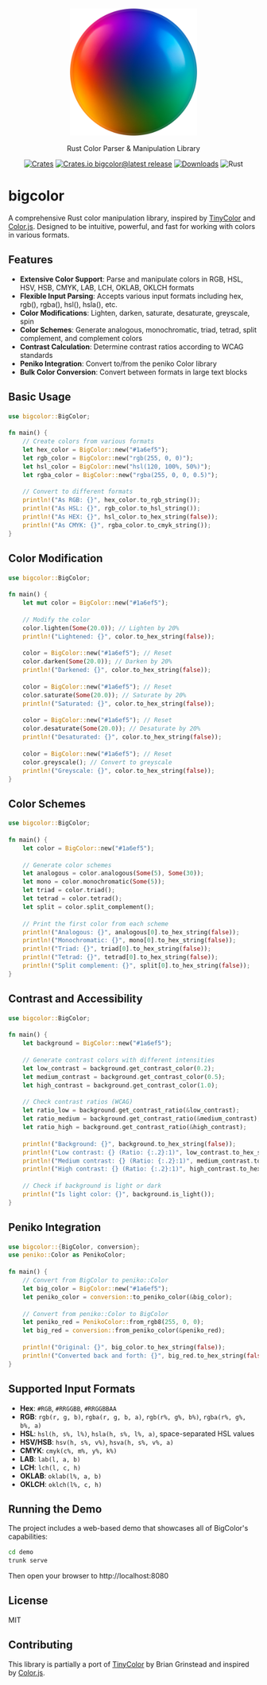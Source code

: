 <p align="center">
  <br/>
  <a target="_blank"><img width="256px" src="https://github.com/ducflair/bigcolor/blob/main/public/logo.png?raw=true" /></a>
  <p align="center">Rust Color Parser & Manipulation Library</p>
  <p align="center" style="align: center;">
    <a href="https://crates.io/crates/bigcolor/"><img src="https://shields.io/badge/Crates-FFC933?logo=Rust&logoColor=646464&style=round-square" alt="Crates" /></a>
    <a href="https://github.com/ducflair/bigcolor/releases"><img src="https://img.shields.io/crates/v/bigcolor?style=round-square&label=latest%20stable" alt="Crates.io bigcolor@latest release" /></a>
    <a href="https://crates.io/crates/bigcolor"><img src="https://img.shields.io/crates/d/bigcolor?style=round-square&color=salmon" alt="Downloads" /></a>
    <img src="https://shields.io/badge/Rust-CE412B?logo=Rust&logoColor=fff&style=round-square" alt="Rust" />
  </p>
</p>

# bigcolor

A comprehensive Rust color manipulation library, inspired by [TinyColor](https://github.com/bgrins/TinyColor) and [Color.js](https://github.com/color-js/color.js). Designed to be intuitive, powerful, and fast for working with colors in various formats.

## Features

- **Extensive Color Support**: Parse and manipulate colors in RGB, HSL, HSV, HSB, CMYK, LAB, LCH, OKLAB, OKLCH formats
- **Flexible Input Parsing**: Accepts various input formats including hex, rgb(), rgba(), hsl(), hsla(), etc.
- **Color Modifications**: Lighten, darken, saturate, desaturate, greyscale, spin
- **Color Schemes**: Generate analogous, monochromatic, triad, tetrad, split complement, and complement colors
- **Contrast Calculation**: Determine contrast ratios according to WCAG standards
- **Peniko Integration**: Convert to/from the peniko Color library
- **Bulk Color Conversion**: Convert between formats in large text blocks


## Basic Usage

```rust
use bigcolor::BigColor;

fn main() {
    // Create colors from various formats
    let hex_color = BigColor::new("#1a6ef5");
    let rgb_color = BigColor::new("rgb(255, 0, 0)");
    let hsl_color = BigColor::new("hsl(120, 100%, 50%)");
    let rgba_color = BigColor::new("rgba(255, 0, 0, 0.5)");
    
    // Convert to different formats
    println!("As RGB: {}", hex_color.to_rgb_string());
    println!("As HSL: {}", rgb_color.to_hsl_string());
    println!("As HEX: {}", hsl_color.to_hex_string(false));
    println!("As CMYK: {}", rgba_color.to_cmyk_string());
}
```

## Color Modification

```rust
use bigcolor::BigColor;

fn main() {
    let mut color = BigColor::new("#1a6ef5");
    
    // Modify the color
    color.lighten(Some(20.0)); // Lighten by 20%
    println!("Lightened: {}", color.to_hex_string(false));
    
    color = BigColor::new("#1a6ef5"); // Reset
    color.darken(Some(20.0)); // Darken by 20%
    println!("Darkened: {}", color.to_hex_string(false));
    
    color = BigColor::new("#1a6ef5"); // Reset
    color.saturate(Some(20.0)); // Saturate by 20%
    println!("Saturated: {}", color.to_hex_string(false));
    
    color = BigColor::new("#1a6ef5"); // Reset
    color.desaturate(Some(20.0)); // Desaturate by 20%
    println!("Desaturated: {}", color.to_hex_string(false));
    
    color = BigColor::new("#1a6ef5"); // Reset
    color.greyscale(); // Convert to greyscale
    println!("Greyscale: {}", color.to_hex_string(false));
}
```

## Color Schemes

```rust
use bigcolor::BigColor;

fn main() {
    let color = BigColor::new("#1a6ef5");
    
    // Generate color schemes
    let analogous = color.analogous(Some(5), Some(30));
    let mono = color.monochromatic(Some(5));
    let triad = color.triad();
    let tetrad = color.tetrad();
    let split = color.split_complement();
    
    // Print the first color from each scheme
    println!("Analogous: {}", analogous[0].to_hex_string(false));
    println!("Monochromatic: {}", mono[0].to_hex_string(false));
    println!("Triad: {}", triad[0].to_hex_string(false));
    println!("Tetrad: {}", tetrad[0].to_hex_string(false));
    println!("Split complement: {}", split[0].to_hex_string(false));
}
```

## Contrast and Accessibility

```rust
use bigcolor::BigColor;

fn main() {
    let background = BigColor::new("#1a6ef5");
    
    // Generate contrast colors with different intensities
    let low_contrast = background.get_contrast_color(0.2);
    let medium_contrast = background.get_contrast_color(0.5);
    let high_contrast = background.get_contrast_color(1.0);
    
    // Check contrast ratios (WCAG)
    let ratio_low = background.get_contrast_ratio(&low_contrast);
    let ratio_medium = background.get_contrast_ratio(&medium_contrast);
    let ratio_high = background.get_contrast_ratio(&high_contrast);
    
    println!("Background: {}", background.to_hex_string(false));
    println!("Low contrast: {} (Ratio: {:.2}:1)", low_contrast.to_hex_string(false), ratio_low);
    println!("Medium contrast: {} (Ratio: {:.2}:1)", medium_contrast.to_hex_string(false), ratio_medium);
    println!("High contrast: {} (Ratio: {:.2}:1)", high_contrast.to_hex_string(false), ratio_high);
    
    // Check if background is light or dark
    println!("Is light color: {}", background.is_light());
}
```

## Peniko Integration

```rust
use bigcolor::{BigColor, conversion};
use peniko::Color as PenikoColor;

fn main() {
    // Convert from BigColor to peniko::Color
    let big_color = BigColor::new("#1a6ef5");
    let peniko_color = conversion::to_peniko_color(&big_color);
    
    // Convert from peniko::Color to BigColor
    let peniko_red = PenikoColor::from_rgb8(255, 0, 0);
    let big_red = conversion::from_peniko_color(&peniko_red);
    
    println!("Original: {}", big_color.to_hex_string(false));
    println!("Converted back and forth: {}", big_red.to_hex_string(false));
}
```

## Supported Input Formats

- **Hex**: `#RGB`, `#RRGGBB`, `#RRGGBBAA`
- **RGB**: `rgb(r, g, b)`, `rgba(r, g, b, a)`, `rgb(r%, g%, b%)`, `rgba(r%, g%, b%, a)`
- **HSL**: `hsl(h, s%, l%)`, `hsla(h, s%, l%, a)`, space-separated HSL values
- **HSV/HSB**: `hsv(h, s%, v%)`, `hsva(h, s%, v%, a)`
- **CMYK**: `cmyk(c%, m%, y%, k%)`
- **LAB**: `lab(l, a, b)`
- **LCH**: `lch(l, c, h)`
- **OKLAB**: `oklab(l%, a, b)`
- **OKLCH**: `oklch(l%, c, h)`

## Running the Demo

The project includes a web-based demo that showcases all of BigColor's capabilities:

```bash
cd demo
trunk serve
```

Then open your browser to http://localhost:8080

## License

MIT

## Contributing

This library is partially a port of [TinyColor](https://github.com/bgrins/TinyColor) by Brian Grinstead and inspired by [Color.js](https://github.com/color-js/color.js). 